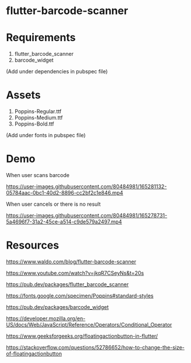 # flutter-barcode-scanner
 
 
 # Requirements
1. flutter_barcode_scanner
2. barcode_widget

(Add under dependencies in pubspec file)

# Assets
1. Poppins-Regular.ttf
2. Poppins-Medium.ttf
3. Poppins-Bold.ttf

(Add under fonts in pubspec file)

# Demo

When user scans barcode

https://user-images.githubusercontent.com/80484981/165281132-05784aac-0bc1-40d2-8896-cc2bf2c1e846.mp4

When user cancels or there is no result

https://user-images.githubusercontent.com/80484981/165278731-5a4696f7-31a2-45ce-a514-c9de579a2497.mp4

# Resources
https://www.waldo.com/blog/flutter-barcode-scanner

https://www.youtube.com/watch?v=jkqR7CSeyNs&t=20s

https://pub.dev/packages/flutter_barcode_scanner

https://fonts.google.com/specimen/Poppins#standard-styles

https://pub.dev/packages/barcode_widget

https://developer.mozilla.org/en-US/docs/Web/JavaScript/Reference/Operators/Conditional_Operator

https://www.geeksforgeeks.org/floatingactionbutton-in-flutter/

https://stackoverflow.com/questions/52786652/how-to-change-the-size-of-floatingactionbutton
